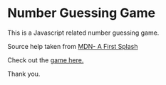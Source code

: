 # Number Guessing Game

This is a Javascript related number guessing game.

Source help taken from [MDN- A First Splash](https://developer.mozilla.org/en-US/docs/Learn/JavaScript/First_steps/A_first_splash)

Check out the [game here.](https://101010coder.github.io/number-guessing-game)

Thank you.
